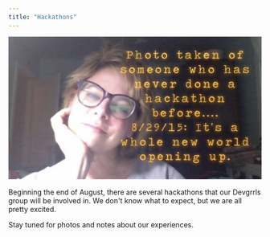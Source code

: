 ```yaml
---
title: "Hackathons"
---
```


![Hackathons](assets/img/work/proj-8/hackathon_ss.jpg)

Beginning the end of August, there are several hackathons that our Devgrrls group will be involved in.  We don't know what to expect, but we are all pretty excited.  

Stay tuned for photos and notes about our experiences.